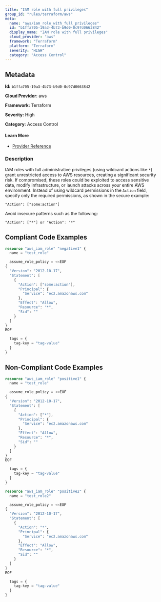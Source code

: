 ```yaml
---
title: "IAM role with full privileges"
group_id: "rules/terraform/aws"
meta:
  name: "aws/iam_role_with_full_privileges"
  id: "b1ffa705-19a3-4b73-b9d0-0c97d0663842"
  display_name: "IAM role with full privileges"
  cloud_provider: "aws"
  framework: "Terraform"
  platform: "Terraform"
  severity: "HIGH"
  category: "Access Control"
---
```

## Metadata

**Id:** `b1ffa705-19a3-4b73-b9d0-0c97d0663842`

**Cloud Provider:** aws

**Framework:** Terraform

**Severity:** High

**Category:** Access Control

#### Learn More

 - [Provider Reference](https://registry.terraform.io/providers/hashicorp/aws/latest/docs/resources/iam_role)

### Description

 IAM roles with full administrative privileges (using wildcard actions like `*`) grant unrestricted access to AWS resources, creating a significant security risk. If compromised, these roles could be exploited to access sensitive data, modify infrastructure, or launch attacks across your entire AWS environment. Instead of using wildcard permissions in the `Action` field, specify only the required permissions, as shown in the secure example:

```
"Action": ["some:action"]
```

Avoid insecure patterns such as the following:

```
"Action": ["*"] or "Action": "*"
```


## Compliant Code Examples
```terraform
resource "aws_iam_role" "negative1" {
  name = "test_role"

  assume_role_policy = <<EOF
{
  "Version": "2012-10-17",
  "Statement": [
    {
      "Action": ["some:action"],
      "Principal": {
        "Service": "ec2.amazonaws.com"
      },
      "Effect": "Allow",
      "Resource": "*",
      "Sid": ""
    }
  ]
}
EOF

  tags = {
    tag-key = "tag-value"
  }
}
```
## Non-Compliant Code Examples
```terraform
resource "aws_iam_role" "positive1" {
  name = "test_role"

  assume_role_policy = <<EOF
{
  "Version": "2012-10-17",
  "Statement": [
    {
      "Action": ["*"],
      "Principal": {
        "Service": "ec2.amazonaws.com"
      },
      "Effect": "Allow",
      "Resource": "*",
      "Sid": ""
    }
  ]
}
EOF

  tags = {
    tag-key = "tag-value"
  }
}

resource "aws_iam_role" "positive2" {
  name = "test_role2"

  assume_role_policy = <<EOF
{
  "Version": "2012-10-17",
  "Statement": [
    {
      "Action": "*",
      "Principal": {
        "Service": "ec2.amazonaws.com"
      },
      "Effect": "Allow",
      "Resource": "*",
      "Sid": ""
    }
  ]
}
EOF

  tags = {
    tag-key = "tag-value"
  }
}
```